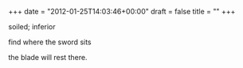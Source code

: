 +++
date = "2012-01-25T14:03:46+00:00"
draft = false
title = ""
+++
<p>soiled; inferior</p>&#13;
<p>find where the sword sits</p>&#13;
<p>the blade will rest there.</p> 
